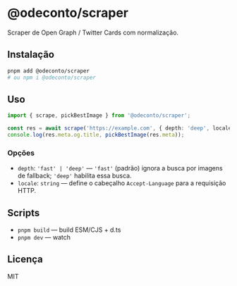 # @odeconto/scraper

Scraper de Open Graph / Twitter Cards com normalização.

## Instalação
```bash
pnpm add @odeconto/scraper
# ou npm i @odeconto/scraper
```

## Uso
```ts
import { scrape, pickBestImage } from '@odeconto/scraper';

const res = await scrape('https://example.com', { depth: 'deep', locale: 'pt-BR' });
console.log(res.meta.og.title, pickBestImage(res.meta));
```

### Opções

- `depth`: `'fast' | 'deep'` — `'fast'` (padrão) ignora a busca por imagens de fallback; `'deep'` habilita essa busca.
- `locale`: `string` — define o cabeçalho `Accept-Language` para a requisição HTTP.

## Scripts
- `pnpm build` — build ESM/CJS + d.ts
- `pnpm dev` — watch

## Licença
MIT
